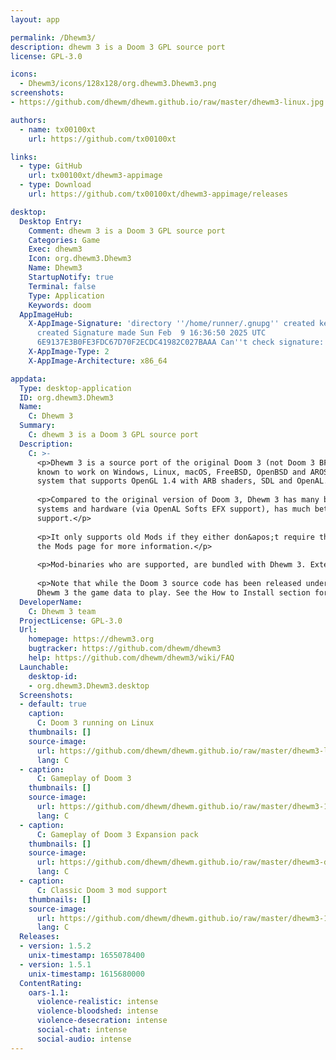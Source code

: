 ```yaml
---
layout: app

permalink: /Dhewm3/
description: dhewm 3 is a Doom 3 GPL source port
license: GPL-3.0

icons:
  - Dhewm3/icons/128x128/org.dhewm3.Dhewm3.png
screenshots:
- https://github.com/dhewm/dhewm.github.io/raw/master/dhewm3-linux.jpg

authors:
  - name: tx00100xt
    url: https://github.com/tx00100xt

links:
  - type: GitHub
    url: tx00100xt/dhewm3-appimage
  - type: Download
    url: https://github.com/tx00100xt/dhewm3-appimage/releases

desktop:
  Desktop Entry:
    Comment: dhewm 3 is a Doom 3 GPL source port
    Categories: Game
    Exec: dhewm3
    Icon: org.dhewm3.Dhewm3
    Name: Dhewm3
    StartupNotify: true
    Terminal: false
    Type: Application
    Keywords: doom
  AppImageHub:
    X-AppImage-Signature: 'directory ''/home/runner/.gnupg'' created keybox ''/home/runner/.gnupg/pubring.kbx''
      created Signature made Sun Feb  9 16:36:50 2025 UTC                using RSA key
      6E9137E3B0FE3FDC67D70F2ECDC41982C027BAAA Can''t check signature: No public key'
    X-AppImage-Type: 2
    X-AppImage-Architecture: x86_64

appdata:
  Type: desktop-application
  ID: org.dhewm3.Dhewm3
  Name:
    C: Dhewm 3
  Summary:
    C: dhewm 3 is a Doom 3 GPL source port
  Description:
    C: >-
      <p>Dhewm 3 is a source port of the original Doom 3 (not Doom 3 BFG, for that you may want to try RBDoom3BFG). It&apos;s
      known to work on Windows, Linux, macOS, FreeBSD, OpenBSD and AROS, but it should work on (or be easily portable to) any
      system that supports OpenGL 1.4 with ARB shaders, SDL and OpenAL.</p>
  
      <p>Compared to the original version of Doom 3, Dhewm 3 has many bugfixes, supports EAX-like sound effects on all operating
      systems and hardware (via OpenAL Softs EFX support), has much better support for widescreen resolutions and has 64bit
      support.</p>
  
      <p>It only supports old Mods if they either don&apos;t require their own game DLL or have been ported to Dhewm 3 - see
      the Mods page for more information.</p>
  
      <p>Mod-binaries who are supported, are bundled with Dhewm 3. External data is still required.</p>
  
      <p>Note that while the Doom 3 source code has been released under GPL, you still need to legally own the game and provide
      Dhewm 3 the game data to play. See the How to Install section for more information.</p>
  DeveloperName:
    C: Dhewm 3 team
  ProjectLicense: GPL-3.0
  Url:
    homepage: https://dhewm3.org
    bugtracker: https://github.com/dhewm/dhewm3
    help: https://github.com/dhewm/dhewm3/wiki/FAQ
  Launchable:
    desktop-id:
    - org.dhewm3.Dhewm3.desktop
  Screenshots:
  - default: true
    caption:
      C: Doom 3 running on Linux
    thumbnails: []
    source-image:
      url: https://github.com/dhewm/dhewm.github.io/raw/master/dhewm3-linux.jpg
      lang: C
  - caption:
      C: Gameplay of Doom 3
    thumbnails: []
    source-image:
      url: https://github.com/dhewm/dhewm.github.io/raw/master/dhewm3-1.jpg
      lang: C
  - caption:
      C: Gameplay of Doom 3 Expansion pack
    thumbnails: []
    source-image:
      url: https://github.com/dhewm/dhewm.github.io/raw/master/dhewm3-d3xp1.jpg
      lang: C
  - caption:
      C: Classic Doom 3 mod support
    thumbnails: []
    source-image:
      url: https://github.com/dhewm/dhewm.github.io/raw/master/dhewm3-150.jpg
      lang: C
  Releases:
  - version: 1.5.2
    unix-timestamp: 1655078400
  - version: 1.5.1
    unix-timestamp: 1615680000
  ContentRating:
    oars-1.1:
      violence-realistic: intense
      violence-bloodshed: intense
      violence-desecration: intense
      social-chat: intense
      social-audio: intense
---
```

